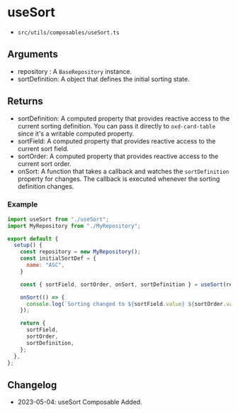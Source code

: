 # useSort
- `src/utils/composables/useSort.ts`

## Arguments

- repository : A `BaseRepository` instance.
- sortDefinition: A object that defines the initial sorting state.

## Returns

- sortDefinition: A computed property that provides reactive access to the current sorting definition. You can pass it directly to `oxd-card-table` since it's a writable computed property.
- sortField: A computed property that provides reactive access to the current sort field.
- sortOrder: A computed property that provides reactive access to the current sort order.
- onSort: A function that takes a callback and watches the `sortDefinition` property for changes. The callback is executed whenever the sorting definition changes.

### Example

```js
import useSort from "./useSort";
import MyRepository from "./MyRepository";

export default {
  setup() {
    const repository = new MyRepository();
    const initialSortDef = {
      name: "ASC",
    }

    const { sortField, sortOrder, onSort, sortDefinition } = useSort(repository, initialSortDef);

    onSort(() => {
      console.log(`Sorting changed to ${sortField.value} ${sortOrder.value}`);
    });

    return {
      sortField,
      sortOrder,
      sortDefinition,
    };
  },
};
```

## Changelog
- 2023-05-04: useSort Composable Added.
